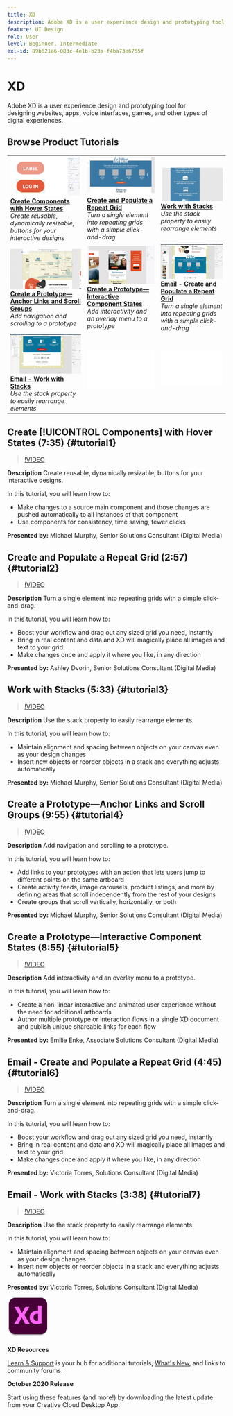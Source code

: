 ```yaml
---
title: XD
description: Adobe XD is a user experience design and prototyping tool for designing websites, apps, voice interfaces, games, and other types of digital experiences
feature: UI Design
role: User
level: Beginner, Intermediate
exl-id: 89b621a6-083c-4e1b-b23a-f4ba73e6755f
---
```

# XD

Adobe XD is a user experience design and prototyping tool for designing websites, apps, voice interfaces, games, and other types of digital experiences.

## Browse Product Tutorials

<table style="table-layout:fixed">
<tr>
 <td>
   <a href="xd.md#tutorial1">
      <img alt="Create Components with Hover States" src="../assets/Xd_hoverstates_components_thumbnail.jpg" />
   </a>
    <div>
   <a href="xd.md#tutorial1"><strong>Create Components with Hover States</strong></a>
    </div>
    <em>Create reusable, dynamically resizable, buttons for your interactive designs</em>
    <br>
  </td>
  <td>
    <a href="xd.md#tutorial2">
        <img alt="Create and Populate a Repeat Grid" src="../assets/XD_repeatgrid_thumbnail.jpg" />
    </a>
    <div>
    <a href="xd.md#tutorial2"><strong>Create and Populate a Repeat Grid</strong></a>
    </div>
    <em>Turn a single element into repeating grids with a simple click-and-drag</em>
    <br>
  </td>
  <td>
   <a href="xd.md#tutorial3">
      <img alt="Work with Stacks" src="../assets/xd_Stacks_thumbnail.jpg" />
   </a>
    <div>
    <a href="xd.md#tutorial3"><strong>Work with Stacks</strong></a>
    </div>
    <em>Use the stack property to easily rearrange elements</em>
    <br>
  </td>
</tr>
<tr>
 <td>
    <a href="xd.md#tutorial4">
        <img alt="Create a Prototype—Anchor Links and 
Scroll Groups" src="../assets/XD_Scrolls_Thumbnail_Murphy.jpg" />
    </a>
    <div>
    <a href="xd.md#tutorial4"><strong>Create a Prototype—Anchor Links and 
Scroll Groups</strong></a>
    </div>
    <em>Add navigation and scrolling to a prototype</em>
    <br>
  </td>
  <td>
    <a href="xd.md#tutorial5">
        <img alt="Create a Prototype—Interactive Component States" src="../assets/XD_interactiveprototypes_enke.jpg" />
    </a>
    <div>
    <a href="xd.md#tutorial5"><strong>Create a Prototype—Interactive Component States</strong></a>
    </div>
    <em>Add interactivity and an overlay menu to a prototype</em>
    <br>
  </td>
  <td>
   <a href="xd.md#tutorial6">
      <img alt="Email - Create and Populate a Repeat Grid" src="../assets/xd_repeat_torres.jpg" />
   </a>
    <div>
   <a href="xd.md#tutorial7"><strong>Email - Create and Populate a Repeat Grid</strong></a>
    </div>
    <em>Turn a single element into repeating grids with a simple click-and-drag</em>
    <br>
  </td>
</tr>
<tr>
 <td>
    <a href="xd.md#tutorial7">
        <img alt="Email - Work with Stacks" src="../assets/xd_stacks_torres.jpg" />
    </a>
    <div>
    <a href="xd.md#tutorial7"><strong>Email - Work with Stacks</strong></a>
    </div>
    <em>Use the stack property to easily rearrange elements</em>
    <br>
  </td>
  <td>
    <img alt="Spacer" src="../assets/Whitespacer.png" />
    <div>
    <br>
  </td>
  <td>
    <img alt="Spacer" src="../assets/Whitespacer.png" />
    <div>
    <br>
  </td>
</tr>
</table>

## Create [!UICONTROL Components] with Hover States (7:35) {#tutorial1}

>[!VIDEO](https://video.tv.adobe.com/v/326874?hidetitle=true)

**Description**
Create reusable, dynamically resizable, buttons for your interactive designs.

In this tutorial, you will learn how to:
* Make changes to a source main component and those changes are pushed automatically to all instances of that component
* Use components for consistency, time saving, fewer clicks

**Presented by:**
Michael Murphy, Senior Solutions Consultant (Digital Media)

## Create and Populate a Repeat Grid (2:57) {#tutorial2}

>[!VIDEO](https://video.tv.adobe.com/v/326955?hidetitle=true)

**Description**
Turn a single element into repeating grids with a simple click-and-drag.

In this tutorial, you will learn how to:
* Boost your workflow and drag out any sized grid you need, instantly
* Bring in real content and data and XD will magically place all images and text to your grid
* Make changes once and apply it where you like, in any direction

**Presented by:**
Ashley Dvorin, Senior Solutions Consultant (Digital Media)

## Work with Stacks (5:33) {#tutorial3}

>[!VIDEO](https://video.tv.adobe.com/v/326956?hidetitle=true)

**Description**
Use the stack property to easily rearrange elements.

In this tutorial, you will learn how to:
* Maintain alignment and spacing between objects on your canvas even as your design changes
* Insert new objects or reorder objects in a stack and everything adjusts automatically

**Presented by:**
Michael Murphy, Senior Solutions Consultant (Digital Media)

## Create a Prototype—Anchor Links and Scroll Groups (9:55) {#tutorial4}

>[!VIDEO](https://video.tv.adobe.com/v/326957?hidetitle=true)

**Description**
Add navigation and scrolling to a prototype.

In this tutorial, you will learn how to:
* Add links to your prototypes with an action that lets users jump to different points on the same artboard  
* Create activity feeds, image carousels, product listings, and more by defining areas that scroll independently from the rest of your designs
* Create groups that scroll vertically, horizontally, or both

**Presented by:** 
Michael Murphy, Senior Solutions Consultant (Digital Media)

## Create a Prototype—Interactive Component States (8:55) {#tutorial5}

>[!VIDEO](https://video.tv.adobe.com/v/326958?hidetitle=true)

**Description**
Add interactivity and an overlay menu to a prototype.

In this tutorial, you will learn how to:
* Create a non-linear interactive and animated user experience without the need for additional artboards
* Author multiple prototype or interaction flows in a single XD document and publish unique shareable links for each flow

**Presented by:**
Emilie Enke, Associate Solutions Consultant (Digital Media)

## Email - Create and Populate a Repeat Grid (4:45) {#tutorial6}

>[!VIDEO](https://video.tv.adobe.com/v/326775?hidetitle=true)

**Description**
Turn a single element into repeating grids with a simple click-and-drag.

In this tutorial, you will learn how to:
* Boost your workflow and drag out any sized grid you need, instantly
* Bring in real content and data and XD will magically place all images and text to your grid
* Make changes once and apply it where you like, in any direction

**Presented by:**
Victoria Torres, Solutions Consultant (Digital Media)

## Email - Work with Stacks (3:38) {#tutorial7}

>[!VIDEO](https://video.tv.adobe.com/v/326759?hidetitle=true)

**Description**
Use the stack property to easily rearrange elements.

In this tutorial, you will learn how to:
* Maintain alignment and spacing between objects on your canvas even as your design changes
* Insert new objects or reorder objects in a stack and everything adjusts automatically

**Presented by:**
 Victoria Torres, Solutions Consultant (Digital Media)

 ![XD Logo](../assets/xd_appicon_96.png)

**XD Resources**

[Learn & Support](https://helpx.adobe.com/support/xd.html) is your hub for additional tutorials, [What's New](https://helpx.adobe.com/xd/user-guide.html/xd/help/whats-new.ug.html), and links to community forums.

**October 2020 Release**

Start using these features (and more!) by downloading the latest update from your Creative Cloud Desktop App.
